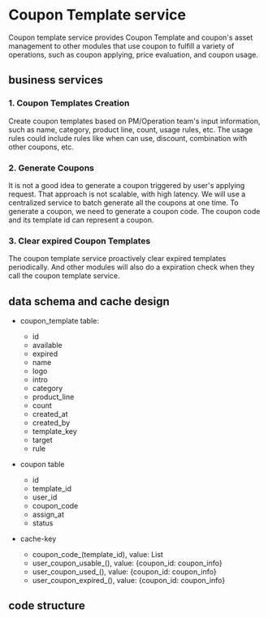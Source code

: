 # Coupon Template service
Coupon template service provides Coupon Template and coupon's asset management to other modules that use coupon 
to fulfill a variety of operations, such as coupon applying, price evaluation, and coupon usage.


## business services

### 1. Coupon Templates Creation
Create coupon templates based on PM/Operation team's input information, such as name, category, product line, count, 
usage rules, etc. The usage rules could include rules like when can use, discount, combination with other coupons, etc.

### 2. Generate Coupons
It is not a good idea to generate a coupon triggered by user's applying request. That approach is not scalable, with 
high latency. We will use a centralized service to batch generate all the coupons at one time.
To generate a coupon, we need to generate a coupon code. The coupon code and its template id can represent a coupon.

### 3. Clear expired Coupon Templates
The coupon template service proactively clear expired templates periodically. 
And other modules will also do a expiration check when they call the coupon template service.


## data schema and cache design
* coupon_template table:
  * id
  * available
  * expired
  * name
  * logo
  * intro
  * category
  * product_line
  * count
  * created_at
  * created_by
  * template_key
  * target
  * rule


* coupon table
  * id
  * template_id
  * user_id
  * coupon_code
  * assign_at
  * status


* cache-key
  * coupon_code_(template_id), value: List<CouponCode>
  * user_coupon_usable_(), value: {coupon_id: coupon_info}
  * user_coupon_used_(), value: {coupon_id: coupon_info}
  * user_coupon_expired_(), value: {coupon_id: coupon_info}


## code structure


